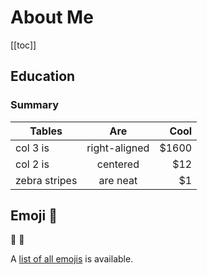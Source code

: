 # About Me

[[toc]]

## Education


### Summary

| Tables        |      Are      |  Cool |
| ------------- | :-----------: | ----: |
| col 3 is      | right-aligned | $1600 |
| col 2 is      |   centered    |   $12 |
| zebra stripes |   are neat    |    $1 |

## Emoji :tada:

:tada: :100:

A [list of all emojis](https://github.com/markdown-it/markdown-it-emoji/blob/master/lib/data/full.json) is available.
